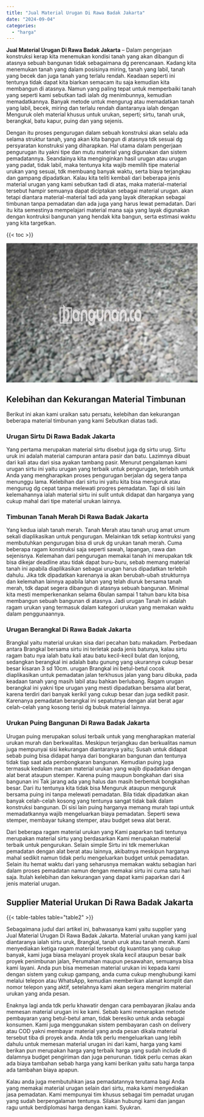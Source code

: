```yaml
---
title: "Jual Material Urugan Di Rawa Badak Jakarta"
date: "2024-09-04"
categories: 
  - "harga"
---
```


**Jual Material Urugan Di Rawa Badak Jakarta** – Dalam pengerjaan konstruksi kerap kita menemukan kondisi tanah yang akan dibangun di atasnya sebuah bangunan tidak sebagaimana dg perencanaan. Kadang kita menemukan tanah yang dalam posisinya miring, tanah yang labil, tanah yang becek dan juga tanah yang terlalu rendah. Keadaan seperti ini tentunya tidak dapat kita biarkan semacam itu saja kemudian kita membangun di atasnya. Namun yang paling tepat untuk memperbaiki tanah yang seperti kami sebutkan tadi ialah dg menimbunnya, kemudian memadatkannya. Banyak metode untuk mengurug atau memadatkan tanah yang labil, becek, miring dan terlalu rendah diantaranya ialah dengan Menguruk oleh material khusus untuk urukan, seperti; sirtu, tanah uruk, berangkal, batu kapur, puing dan yang sejenis.

Dengan itu proses pengurugan dalam sebuah konstruksi akan selalu ada selama struktur tanah, yang akan kita bangun di atasnya tdk sesuai dg persyaratan konstruksi yang diharapkan. Hal utama dalam pengerjaan pengurugan itu yakni tipe dan mutu material yang digunakan dan sistem pemadatannya. Seandainya kita menginginkan hasil urugan atau urugan yang padat, tidak labil, maka tentunya kita wajib memilih tipe material urukan yang sesuai, tdk membuang banyak waktu, serta biaya terjangkau dan gampang dipadatkan. Kalau kita teliti kembali dari beberapa jenis material urugan yang kami sebutkan tadi di atas, maka material-material tersebut hampir semuanya dapat diciptakan sebagai material urugan. akan tetapi diantara material-material tadi ada yang layak diterapkan sebagai timbunan tanpa pemadatan dan ada juga yang harus lewat pemadatan. Dari itu kita semestinya mempelajari material mana saja yang layak digunakan dengan kontruksi bangunan yang hendak kita bangun, serta estimasi waktu yang kita targetkan.

{{< toc >}}

![Jual Material Urugan Di Rawa Badak Jakarta](/images/jual-urugan-10.png)

## Kelebihan dan Kekurangan Material Timbunan

Berikut ini akan kami uraikan satu persatu, kelebihan dan kekurangan beberapa material timbunan yang kami Sebutkan diatas tadi.

### Urugan Sirtu Di Rawa Badak Jakarta

Yang pertama merupakan material sirtu disebut juga dg sirtu urug. Sirtu uruk ini adalah material campuran antara pasir dan batu. Lazimnya dibuat dari kali atau dari sisa ayakan tambang pasir. Menurut pengalaman kami urugan sirtu ini yaitu urugan yang terbaik untuk pengurugan, terlebih untuk Anda yang mengharapkan proses pengurugan berjalan dg segera tanpa menunggu lama. Kelebihan dari sirtu ini yaitu kita bisa menguruk atau mengurug dg cepat tanpa melewati progres pemadatan. Tapi di sisi lain kelemahannya ialah material sirtu ini sulit untuk didapat dan harganya yang cukup mahal dari tipe material urukan lainnya.

### Timbunan Tanah Merah Di Rawa Badak Jakarta

Yang kedua ialah tanah merah. Tanah Merah atau tanah urug amat umum sekali diaplikasikan untuk pengurugan. Melainkan tdk setiap kontruksi yang membutuhkan pengurugan bisa di uruk dg urukan tanah merah. Cuma beberapa ragam konstruksi saja seperti sawah, lapangan, rawa dan sejenisnya. Kelemahan dari pengurugan memakai tanah ini merupakan tdk bisa dikejar deadline atau tidak dapat buru-buru, sebab memang material tanah ini apabila diaplikasikan sebagai urugan harus dipadatkan terlebih dahulu. Jika tdk dipadatkan karenanya ia akan berubah-ubah strukturnya dan kelemahan lainnya apabila lahan yang telah diuruk bersama tanah merah, tdk dapat segera dibangun di atasnya sebuah bangunan. Minimal kita mesti memperkenankan selama 6bulan sampai 1 tahun baru kita bisa membangun sebuah bangunan di atasnya. Jadi urugan Tanah ini adalah ragam urukan yang termasuk dalam kategori urukan yang memakan waktu dalam penggunaannya.

### Urugan Berangkal Di Rawa Badak Jakarta

Brangkal yaitu material urukan sisa dari pecahan batu makadam. Perbedaan antara Brangkal bersama sirtu ini terletak pada jenis batunya, kalau sirtu ragam batu nya ialah batu kali atau batu kecil-kecil bulat dan lonjong, sedangkan berangkal ini adalah batu gunung yang ukurannya cukup besar besar kisaran 3 sd 10cm. urugan Brangkal ini betul-betul cocok diaplikasikan untuk pemadatan jalan terkhusus jalan yang baru dibuka, pada keadaan tanah yang masih labil atau bahkan berlubang. Ragam urugan berangkal ini yakni tipe urugan yang mesti dipadatkan bersama alat berat, karena terdiri dari banyak kerikil yang cukup besar dan juga sedikit pasir. Karenanya pemadatan berangkal ini sepatutnya dengan alat berat agar celah-celah yang kosong terisi dg bubuk material lainnya.

### Urukan Puing Bangunan Di Rawa Badak Jakarta

Urugan puing merupakan solusi terbaik untuk yang mengharapkan material urukan murah dan berkwalitas. Meskipun terjangkau dan berkualitas namun juga mempunyai sisi kekurangan diantaranya yaitu; Susah untuk didapat sebab puing bisa didapat hanya dari bongkaran bangunan dan tentunya tidak tiap saat ada pembongkaran bangunan. Kemudian puing juga termasuk kedalam macam material urukan yang wajib dipadatkan dengan alat berat ataupun stemper. Karena puing maupun bongkahan dari sisa bangunan ini Tak jarang ada yang halus dan masih berbentuk bongkahan besar. Dari itu tentunya kita tidak bisa Menguruk ataupun menguruk bersama puing ini tanpa melewati pemadatan. Bila tidak dipadatkan akan banyak celah-celah kosong yang tentunya sangat tidak baik dalam konstruksi bangunan. Di sisi lain puing harganya memang murah tapi untuk memadatkannya wajib mengeluarkan biaya pemadatan. Seperti sewa stemper, membayar tukang stemper, atau budget sewa alat berat.

Dari beberapa ragam material urukan yang Kami paparkan tadi tentunya merupakan material sirtu yang berdasarkan Kami merupakan material terbaik untuk pengurukan. Selain simple Sirtu ini tdk memerlukan pemadatan dengan alat berat atau lainnya, akibatnya meskipun harganya mahal sedikit namun tidak perlu mengeluarkan budget untuk pemadatan. Selain itu hemat waktu dari yang seharusnya memakan waktu sebagian hari dalam proses pemadatan namun dengan memakai sirtu ini cuma satu hari saja. Itulah kelebihan dan kekurangan yang dapat kami paparkan dari 4 jenis material urugan.

## Supplier Material Urukan Di Rawa Badak Jakarta

{{< table-tables table="table2" >}}

Sebagaimana judul dari artikel ini, bahwasanya kami yaitu supplier yang Jual Material Urugan Di Rawa Badak Jakarta. Material urukan yang kami jual diantaranya ialah sirtu uruk, Brangkal, tanah uruk atau tanah merah. Kami menyediakan ketiga ragam material tersebut dg kuantitas yang cukup banyak, kami juga biasa melayani proyek skala kecil ataupun besar baik proyek penimbunan jalan, Perumahan maupun pesawahan, semuanya bisa kami layani. Anda pun bisa memesan material urukan ini kepada kami dengan sistem yang cukup gampang, anda cuma cukup menghubungi kami melalui telepon atau WhatsApp, kemudian memberikan alamat komplit dan nomor telepon yang aktif, setelahnya kami akan segera mengirim material urukan yang anda pesan.

Enaknya lagi anda tdk perlu khawatir dengan cara pembayaran jikalau anda memesan material urugan ini ke kami. Sebab kami menerapkan metode pembayaran yang betul-betul aman, tidak beresiko untuk anda sebagai konsumen. Kami juga menggunakan sistem pembayaran cash on delivery atau COD yakni membayar material yang anda pesan dikala material tersebut tiba di proyek anda. Anda tdk perlu mengeluarkan uang lebih dahulu untuk memesan material urugan ini dari kami, harga yang kami berikan pun merupakan harga yang terbaik harga yang sudah include di dalamnya budget pengiriman dan juga penurunan. tidak perlu cemas akan ada biaya tambahan sebab harga yang kami berikan yaitu satu harga tanpa ada tambahan biaya apapun.

Kalau anda juga membutuhkan jasa pemadatannya terutama bagi Anda yang memakai material urugan selain dari sirtu, maka kami menyediakan jasa pemadatan. Kami mempunyai tim khusus sebagai tim pemadat urugan yang sudah berpengalaman tentunya. Silakan hubungi kami dan jangan ragu untuk berdiplomasi harga dengan kami. Syukran.
